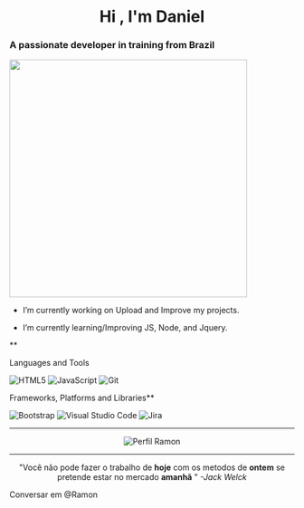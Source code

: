 <h1 align="center">Hi , I'm Daniel</h1>

<h3 align="left">     A passionate developer in training from Brazil</h3>

<img aling="right" width="420em" src="https://github-readme-stats.vercel.app/api?username=Pitfalltv&show_icons=true&theme=dracula&include_all_commits=true&count_private=true"/>

-  I’m currently working on Upload and Improve my projects.

-  I’m currently learning/Improving JS, Node, and Jquery.

**

Languages and Tools


![HTML5](https://img.shields.io/badge/html5-%23E34F26.svg?style=for-the-badge&logo=html5&logoColor=white)
![JavaScript](https://img.shields.io/badge/javascript-%23323330.svg?style=for-the-badge&logo=javascript&logoColor=%23F7DF1E)
![Git](https://img.shields.io/badge/git-%23F05033.svg?style=for-the-badge&logo=git&logoColor=white)

Frameworks, Platforms and Libraries**

![Bootstrap](https://img.shields.io/badge/bootstrap-%23563D7C.svg?style=for-the-badge&logo=bootstrap&logoColor=white) ![Visual Studio Code](https://img.shields.io/badge/Visual%20Studio%20Code-0078d7.svg?style=for-the-badge&logo=visual-studio-code&logoColor=white)  ![Jira](https://img.shields.io/badge/jira-%230A0FFF.svg?style=for-the-badge&logo=jira&logoColor=white)


----

<p align="center"> <img src="https://komarev.com/ghpvc/?username=RamonMdrs&label=Profile%20views&color=0e75b6&style=flat" alt="Perfil Ramon" /> </p>
 
 ---
 <p align="center"> "Você não pode fazer o trabalho de <b>hoje</b> com os metodos de <b>ontem</b> se pretende estar no mercado <b>amanhã</b> "
  <cite>-Jack Welck</cite></p>

Conversar em @Ramon
